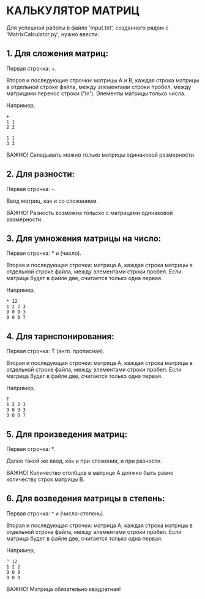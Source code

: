 # КАЛЬКУЛЯТОР МАТРИЦ

Для успешной работы в файле 'input.txt', созданного рядом с 'MatrixCalculator.py', нужно ввести:

## 1. Для сложения матриц: 

Первая строчка: +.

Вторая и последующие строчки: матрицы А и В, каждая строка матрицы в отдельной строке файла, между элементами строки пробел, между матрицами перенос строки ('\n'). Элементы матрицы только числа. 

Например, 

```
+
1 1
2 2

1 1
3 3
```

ВАЖНО! Складывать можно только матрицы одинаковой размерности.

## 2. Для разности:

Первая строчка: -. 

Ввод матриц, как и со сложением.

ВАЖНО! Разность возможна тольско с матрицами одинаковой размерности.

## 3. Для умножения матрицы на число: 

Первая строчка: * и (число).

Вторая и последующая строчки: матрица А, каждая строка матрицы в отдельной строке файла, между элементами строки пробел. Если матрица будет в файле две, считается только одна первая.

Например, 
```
* 12
1 2 2 3
9 0 9 3
0 0 0 7
```

## 4. Для тарнспонирования: 
Первая строчка: T (англ. прописная).

Вторая и последующая строчки: матрица А, каждая строка матрицы в отдельной строке файла, между элементами строки пробел. Если матрица будет в файле две, считается только одна первая.

Например, 
```
T
1 2 2 3
9 0 9 3
0 0 0 7
```

## 5. Для произведения матриц:
Первая строчка: *. 

Далее такой же ввод, как и при сложении, и при разности.

ВАЖНО! Количество столбцов в матрице А должно быть равно количеству строк матрицы B. 

## 6. Для возведения матрицы в степень:

Первая строчка: ^ и (число-степень).

Вторая и последующая строчки: матрица А, каждая строка матрицы в отдельной строке файла, между элементами строки пробел. Если матрица будет в файле две, считается только одна первая.

Например, 
```
^ 12
1 2 2
9 0 9
0 0 0
```

ВАЖНО! Матрица обязательно квадратная! 